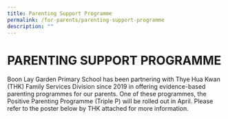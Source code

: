 ```yaml
---
title: Parenting Support Programme
permalink: /for-parents/parenting-support-programme
description: ""
---
```

# PARENTING SUPPORT PROGRAMME


Boon Lay Garden Primary School has been partnering with Thye Hua Kwan (THK) Family Services Division since 2019 in offering evidence-based parenting programmes for our parents. One of these programmes, the Positive Parenting Programme (Triple P) will be rolled out in April. Please refer to the poster below by THK attached for more information. 
